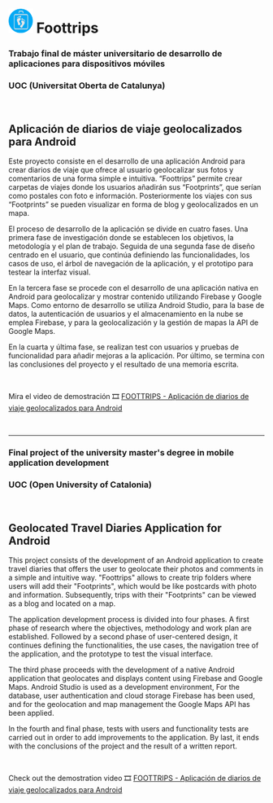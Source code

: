 # <img title="Foottrips" alt="Foottrips" src="https://github.com/dfzfz7/dfzfz7/blob/main/assets/foottrips.png" width="48" height="48" />  Foottrips 

### Trabajo final de máster universitario de desarrollo de aplicaciones para dispositivos móviles 
### UOC (Universitat Oberta de Catalunya)

<br>

## Aplicación de diarios de viaje geolocalizados para Android 

Este proyecto consiste en el desarrollo de una aplicación Android para crear diarios de viaje que ofrece al usuario geolocalizar sus fotos y comentarios de una forma simple e intuitiva. “Foottrips” permite crear carpetas de viajes donde los usuarios añadirán sus “Footprints”, que serían como postales con foto e información. Posteriormente los viajes con sus “Footprints” se pueden visualizar en forma de blog y geolocalizados en un mapa. 

El proceso de desarrollo de la aplicación se divide en cuatro fases. Una primera fase de investigación donde se establecen los objetivos, la metodología y el plan de trabajo. Seguida de una segunda fase de diseño centrado en el usuario, que continúa definiendo las funcionalidades, los casos de uso, el árbol de navegación de la aplicación, y el prototipo para testear la interfaz visual. 

En la tercera fase se procede con el desarrollo de una aplicación nativa en Android para geolocalizar y mostrar contenido utilizando Firebase y Google Maps. Como entorno de desarrollo se utiliza Android Studio, para la base de datos, la autenticación de usuarios y el almacenamiento en la nube se emplea Firebase, y para la geolocalización y la gestión de mapas la API de Google Maps. 

En la cuarta y última fase, se realizan test con usuarios y pruebas de funcionalidad para añadir mejoras a la aplicación. Por último, se termina con las conclusiones del proyecto y el resultado de una memoria escrita.

<br>

Mira el video de demostración 🎞️ [FOOTTRIPS - Aplicación de diarios de viaje geolocalizados para Android](https://odysee.com/@dfzfz7:b/Foottrips-Android-App-Video:c)

<br>

<hr>

### Final project of the university master's degree in mobile application development 
### UOC (Open University of Catalonia)

<br>

## Geolocated Travel Diaries Application for Android

This project consists of the development of an Android application to create travel diaries that offers the user to geolocate their photos and comments in a simple and intuitive way. "Foottrips" allows to create trip folders where users will add their "Footprints", which would be like postcards with photo and information. Subsequently, trips with their "Footprints" can be viewed as a blog and located on a map. 

The application development process is divided into four phases. A first phase of research where the objectives, methodology and work plan are established. Followed by a second phase of user-centered design, it continues defining the functionalities, the use cases, the navigation tree of the application, and the prototype to test the visual interface. 

The third phase proceeds with the development of a native Android application that geolocates and displays content using Firebase and Google Maps. Android Studio is used as a development environment, For the database, user authentication and cloud storage Firebase has been used, and for the geolocation and map management the Google Maps API has been applied. 

In the fourth and final phase, tests with users and functionality tests are carried out in order to add improvements to the application. By last, it ends with the conclusions of the project and the result of a written report.

<br>

Check out the demostration video 🎞️ [FOOTTRIPS - Aplicación de diarios de viaje geolocalizados para Android](https://odysee.com/@dfzfz7:b/Foottrips-Android-App-Video:c)


